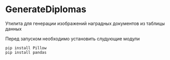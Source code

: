 # GenerateDiplomas
Утилита для генерации изображений наградных документов из таблицы данных

Перед запуском необходимо установить слудующие модули

```
pip install Pillow
pip install pandas
```
